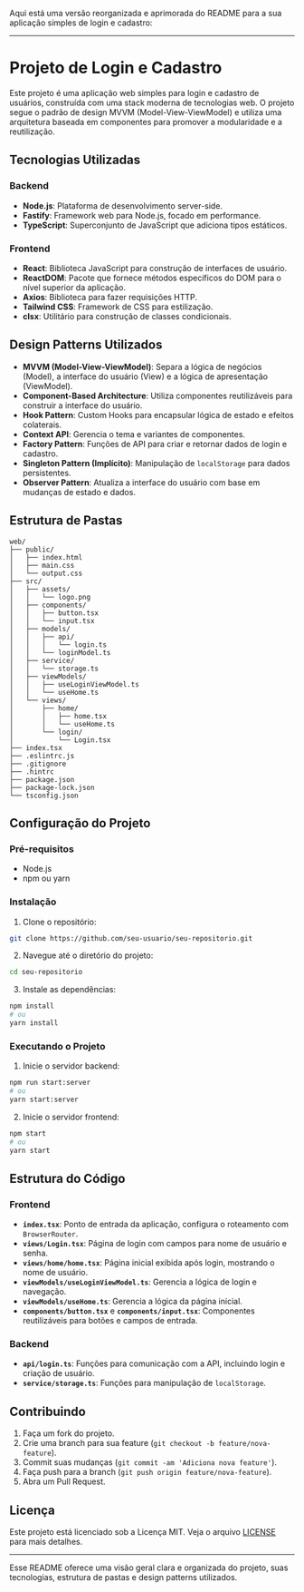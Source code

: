 Aqui está uma versão reorganizada e aprimorada do README para a sua aplicação simples de login e cadastro:

---

# Projeto de Login e Cadastro

Este projeto é uma aplicação web simples para login e cadastro de usuários, construída com uma stack moderna de tecnologias web. O projeto segue o padrão de design MVVM (Model-View-ViewModel) e utiliza uma arquitetura baseada em componentes para promover a modularidade e a reutilização.

## Tecnologias Utilizadas

### Backend
- **Node.js**: Plataforma de desenvolvimento server-side.
- **Fastify**: Framework web para Node.js, focado em performance.
- **TypeScript**: Superconjunto de JavaScript que adiciona tipos estáticos.

### Frontend
- **React**: Biblioteca JavaScript para construção de interfaces de usuário.
- **ReactDOM**: Pacote que fornece métodos específicos do DOM para o nível superior da aplicação.
- **Axios**: Biblioteca para fazer requisições HTTP.
- **Tailwind CSS**: Framework de CSS para estilização.
- **clsx**: Utilitário para construção de classes condicionais.

## Design Patterns Utilizados

- **MVVM (Model-View-ViewModel)**: Separa a lógica de negócios (Model), a interface do usuário (View) e a lógica de apresentação (ViewModel).
- **Component-Based Architecture**: Utiliza componentes reutilizáveis para construir a interface do usuário.
- **Hook Pattern**: Custom Hooks para encapsular lógica de estado e efeitos colaterais.
- **Context API**: Gerencia o tema e variantes de componentes.
- **Factory Pattern**: Funções de API para criar e retornar dados de login e cadastro.
- **Singleton Pattern (Implícito)**: Manipulação de `localStorage` para dados persistentes.
- **Observer Pattern**: Atualiza a interface do usuário com base em mudanças de estado e dados.

## Estrutura de Pastas

```plaintext
web/
├── public/
│   ├── index.html
│   ├── main.css
│   └── output.css
├── src/
│   ├── assets/
│   │   └── logo.png
│   ├── components/
│   │   ├── button.tsx
│   │   └── input.tsx
│   ├── models/
│   │   ├── api/
│   │   │   └── login.ts
│   │   └── loginModel.ts
│   ├── service/
│   │   └── storage.ts
│   ├── viewModels/
│   │   ├── useLoginViewModel.ts
│   │   └── useHome.ts
│   └── views/
│       ├── home/
│       │   ├── home.tsx
│       │   └── useHome.ts
│       └── login/
│           └── Login.tsx
├── index.tsx
├── .eslintrc.js
├── .gitignore
├── .hintrc
├── package.json
├── package-lock.json
└── tsconfig.json
```

## Configuração do Projeto

### Pré-requisitos

- Node.js
- npm ou yarn

### Instalação

1. Clone o repositório:

```sh
git clone https://github.com/seu-usuario/seu-repositorio.git
```

2. Navegue até o diretório do projeto:

```sh
cd seu-repositorio
```

3. Instale as dependências:

```sh
npm install
# ou
yarn install
```

### Executando o Projeto

1. Inicie o servidor backend:

```sh
npm run start:server
# ou
yarn start:server
```

2. Inicie o servidor frontend:

```sh
npm start
# ou
yarn start
```

## Estrutura do Código

### Frontend

- **`index.tsx`**: Ponto de entrada da aplicação, configura o roteamento com `BrowserRouter`.
- **`views/Login.tsx`**: Página de login com campos para nome de usuário e senha.
- **`views/home/home.tsx`**: Página inicial exibida após login, mostrando o nome de usuário.
- **`viewModels/useLoginViewModel.ts`**: Gerencia a lógica de login e navegação.
- **`viewModels/useHome.ts`**: Gerencia a lógica da página inicial.
- **`components/button.tsx`** e **`components/input.tsx`**: Componentes reutilizáveis para botões e campos de entrada.

### Backend

- **`api/login.ts`**: Funções para comunicação com a API, incluindo login e criação de usuário.
- **`service/storage.ts`**: Funções para manipulação de `localStorage`.

## Contribuindo

1. Faça um fork do projeto.
2. Crie uma branch para sua feature (`git checkout -b feature/nova-feature`).
3. Commit suas mudanças (`git commit -am 'Adiciona nova feature'`).
4. Faça push para a branch (`git push origin feature/nova-feature`).
5. Abra um Pull Request.

## Licença

Este projeto está licenciado sob a Licença MIT. Veja o arquivo [LICENSE](LICENSE) para mais detalhes.

---

Esse README oferece uma visão geral clara e organizada do projeto, suas tecnologias, estrutura de pastas e design patterns utilizados.
